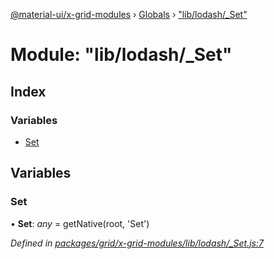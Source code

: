 [@material-ui/x-grid-modules](../README.md) › [Globals](../globals.md) › ["lib/lodash/_Set"](_lib_lodash__set_.md)

# Module: "lib/lodash/_Set"

## Index

### Variables

* [Set](_lib_lodash__set_.md#set)

## Variables

###  Set

• **Set**: *any* = getNative(root, 'Set')

*Defined in [packages/grid/x-grid-modules/lib/lodash/_Set.js:7](https://github.com/mui-org/material-ui-x/blob/02342a6/packages/grid/x-grid-modules/lib/lodash/_Set.js#L7)*

